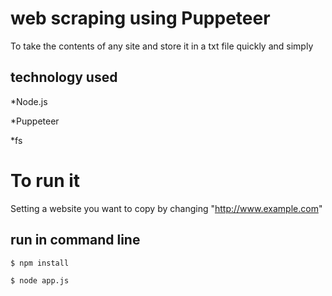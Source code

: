 # web scraping using Puppeteer 

To take the contents of any site  and store it in a txt file quickly and simply

## technology used

*Node.js  

*Puppeteer

*fs

# To run it 

Setting a website you want to copy by changing "http://www.example.com"

## run in command line

```
$ npm install
```

```
$ node app.js
```









